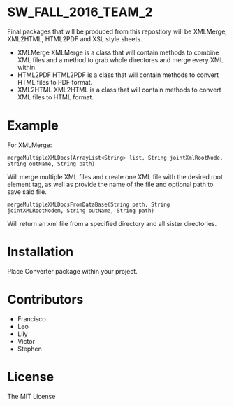 # SW_FALL_2016_TEAM_2

Final packages that will be produced from this repostiory will be XMLMerge, XML2HTML, HTML2PDF and XSL style sheets. 

- XMLMerge
  XMLMerge is a class that will contain methods to combine XML files and a method to grab whole directores and merge every XML within. 
- HTML2PDF
  HTML2PDF is a class that will contain methods to convert HTML files to PDF format. 
- XML2HTML
  XML2HTML is a class that will contain methods to convert XML files to HTML format. 
  
# Example

For XMLMerge: 

``` 
mergeMultipleXMLDocs(ArrayList<String> list, String jointXmlRootNode, String outName, String path) 
```
Will merge multiple XML files and create one XML file with the desired root element tag, as well as provide the name of the file and optional path to save said file. 

```
mergeMultipleXMLDocsFromDataBase(String path, String jointXMLRootNodem, String outName, String path)
```
Will return an xml file from a specified directory and all sister directories. 


# Installation

Place Converter package within your project.

# Contributors
- Francisco
- Leo
- Lily
- Victor
- Stephen

# License

The MIT License


